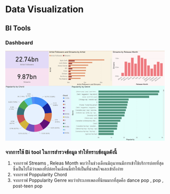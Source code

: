 # Data Visualization

## BI Tools

### Dashboard

![img](https://github.com/sit-2021-int214/001-Spotify-Top/blob/main/power-bi-final.png)

### จากการใช้ Bi tool ในการสำรวจข้อมูล ทำให้ทราบข้อมูลดังนี้

1. จากกราฟ Streams , Releas Month พบว่าในช่วงเดือนมิถุนายนมีการเข้าใช้บริการบ่อยที่สุด ซึ่งเป็นไปได้ว่าเพลงที่ปล่อยในเดือนนี้ทำให้เป็นที่น่าสนใจและเข้าถึงง่าย
2. จากกราฟ Poppularity Chord 
3. จากกราฟ Poppularity Genre พบว่าประเภทเพลงที่นิยมมากที่สุดคือ dance pop , pop , post-teen pop 
